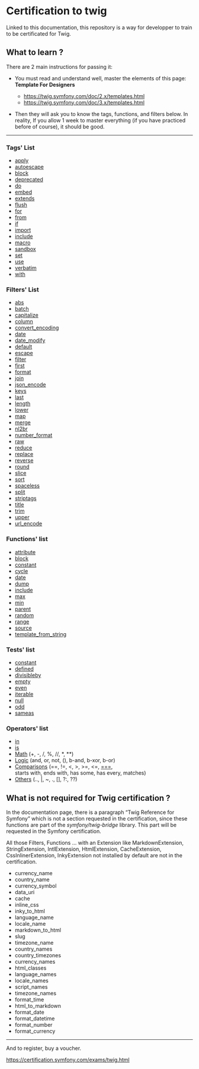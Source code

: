 # Certification to twig

Linked to this documentation, this repository is a way for developper to train to be certificated for Twig.

## What to learn ?

There are 2 main instructions for passing it:

- You must read and understand well, master the elements of this page: <b>Template For Designers</b>
    - https://twig.symfony.com/doc/2.x/templates.html
    - https://twig.symfony.com/doc/3.x/templates.html

- Then they will ask you to know the tags, functions, and filters below. In reality, If you allow 1 week to master everything (if you have practiced before of course), it should be good.

--------------------

### Tags' List

*   [apply](https://twig.symfony.com/doc/3.x/tags/apply.html)
*   [autoescape](https://twig.symfony.com/doc/3.x/tags/autoescape.html)
*   [block](https://twig.symfony.com/doc/3.x/tags/block.html)
*   [deprecated](https://twig.symfony.com/doc/3.x/tags/deprecated.html)
*   [do](https://twig.symfony.com/doc/3.x/tags/do.html)
*   [embed](https://twig.symfony.com/doc/3.x/tags/embed.html)
*   [extends](https://twig.symfony.com/doc/3.x/tags/extends.html)
*   [flush](https://twig.symfony.com/doc/3.x/tags/flush.html)
*   [for](https://twig.symfony.com/doc/3.x/tags/for.html)
*   [from](https://twig.symfony.com/doc/3.x/tags/from.html)
*   [if](https://twig.symfony.com/doc/3.x/tags/if.html)
*   [import](https://twig.symfony.com/doc/3.x/tags/import.html)
*   [include](https://twig.symfony.com/doc/3.x/tags/include.html)
*   [macro](https://twig.symfony.com/doc/3.x/tags/macro.html)
*   [sandbox](https://twig.symfony.com/doc/3.x/tags/sandbox.html)
*   [set](https://twig.symfony.com/doc/3.x/tags/set.html)
*   [use](https://twig.symfony.com/doc/3.x/tags/use.html)
*   [verbatim](https://twig.symfony.com/doc/3.x/tags/verbatim.html)
*   [with](https://twig.symfony.com/doc/3.x/tags/with.html)

### Filters' List

*   [abs](https://twig.symfony.com/doc/3.x/filters/abs.html)
*   [batch](https://twig.symfony.com/doc/3.x/filters/batch.html)
*   [capitalize](https://twig.symfony.com/doc/3.x/filters/capitalize.html)
*   [column](https://twig.symfony.com/doc/3.x/filters/column.html)
*   [convert\_encoding](https://twig.symfony.com/doc/3.x/filters/convert_encoding.html)
*   [date](https://twig.symfony.com/doc/3.x/filters/date.html)
*   [date\_modify](https://twig.symfony.com/doc/3.x/filters/date_modify.html)
*   [default](https://twig.symfony.com/doc/3.x/filters/default.html)
*   [escape](https://twig.symfony.com/doc/3.x/filters/escape.html)
*   [filter](https://twig.symfony.com/doc/3.x/filters/filter.html)
*   [first](https://twig.symfony.com/doc/3.x/filters/first.html)
*   [format](https://twig.symfony.com/doc/3.x/filters/format.html)
*   [join](https://twig.symfony.com/doc/3.x/filters/join.html)
*   [json\_encode](https://twig.symfony.com/doc/3.x/filters/json_encode.html)
*   [keys](https://twig.symfony.com/doc/3.x/filters/keys.html)
*   [last](https://twig.symfony.com/doc/3.x/filters/last.html)
*   [length](https://twig.symfony.com/doc/3.x/filters/length.html)
*   [lower](https://twig.symfony.com/doc/3.x/filters/lower.html)
*   [map](https://twig.symfony.com/doc/3.x/filters/map.html)
*   [merge](https://twig.symfony.com/doc/3.x/filters/merge.html)
*   [nl2br](https://twig.symfony.com/doc/3.x/filters/nl2br.html)
*   [number\_format](https://twig.symfony.com/doc/3.x/filters/number_format.html)
*   [raw](https://twig.symfony.com/doc/3.x/filters/raw.html)
*   [reduce](https://twig.symfony.com/doc/3.x/filters/reduce.html)
*   [replace](https://twig.symfony.com/doc/3.x/filters/replace.html)
*   [reverse](https://twig.symfony.com/doc/3.x/filters/reverse.html)
*   [round](https://twig.symfony.com/doc/3.x/filters/round.html)
*   [slice](https://twig.symfony.com/doc/3.x/filters/slice.html)
*   [sort](https://twig.symfony.com/doc/3.x/filters/sort.html)
*   [spaceless](https://twig.symfony.com/doc/3.x/filters/spaceless.html)
*   [split](https://twig.symfony.com/doc/3.x/filters/split.html)
*   [striptags](https://twig.symfony.com/doc/3.x/filters/striptags.html)
*   [title](https://twig.symfony.com/doc/3.x/filters/title.html)
*   [trim](https://twig.symfony.com/doc/3.x/filters/trim.html)
*   [upper](https://twig.symfony.com/doc/3.x/filters/upper.html)
*   [url\_encode](https://twig.symfony.com/doc/3.x/filters/url_encode.html)

### Functions' list

*   [attribute](https://twig.symfony.com/doc/3.x/functions/attribute.html)
*   [block](https://twig.symfony.com/doc/3.x/functions/block.html)
*   [constant](https://twig.symfony.com/doc/3.x/functions/constant.html)
*   [cycle](https://twig.symfony.com/doc/3.x/functions/cycle.html)
*   [date](https://twig.symfony.com/doc/3.x/functions/date.html)
*   [dump](https://twig.symfony.com/doc/3.x/functions/dump.html)
*   [include](https://twig.symfony.com/doc/3.x/functions/include.html)
*   [max](https://twig.symfony.com/doc/3.x/functions/max.html)
*   [min](https://twig.symfony.com/doc/3.x/functions/min.html)
*   [parent](https://twig.symfony.com/doc/3.x/functions/parent.html)
*   [random](https://twig.symfony.com/doc/3.x/functions/random.html)
*   [range](https://twig.symfony.com/doc/3.x/functions/range.html)
*   [source](https://twig.symfony.com/doc/3.x/functions/source.html)
*   [template\_from\_string](https://twig.symfony.com/doc/3.x/functions/template_from_string.html)

### Tests' list

*   [constant](https://twig.symfony.com/doc/3.x/tests/constant.html)
*   [defined](https://twig.symfony.com/doc/3.x/tests/defined.html)
*   [divisibleby](https://twig.symfony.com/doc/3.x/tests/divisibleby.html)
*   [empty](https://twig.symfony.com/doc/3.x/tests/empty.html)
*   [even](https://twig.symfony.com/doc/3.x/tests/even.html)
*   [iterable](https://twig.symfony.com/doc/3.x/tests/iterable.html)
*   [null](https://twig.symfony.com/doc/3.x/tests/null.html)
*   [odd](https://twig.symfony.com/doc/3.x/tests/odd.html)
*   [sameas](https://twig.symfony.com/doc/3.x/tests/sameas.html)

### Operators' list

*   [in](https://twig.symfony.com/doc/3.x/templates.html#containment-operator)
*   [is](https://twig.symfony.com/doc/3.x/templates.html#test-operator)
*   [Math](https://twig.symfony.com/doc/3.x/templates.html#math) (+, -, /, %, //, \*, \*\*)
*   [Logic](https://twig.symfony.com/doc/3.x/templates.html#logic) (and, or, not, (), b-and, b-xor, b-or)
*   [Comparisons](https://twig.symfony.com/doc/3.x/templates.html#comparisons) (==, !=, <, >, >=, <=, [===](https://twig.symfony.com/doc/3.x/tests/sameas.html),  
    starts with, ends with, has some, has every, matches)
*   [Others](https://twig.symfony.com/doc/3.x/templates.html#other-operators) (.., |, ~, ., \[\], ?:, ??)

What is not required for Twig certification ?
------------------------------------------------------------

In the documentation page, there is a paragraph “Twig Reference for Symfony” which is not a section requested in the certification, since these functions are part of the _symfony/twig-bridge_ library. This part will be requested in the Symfony certification.

All those Filters, Functions ... with an Extension like MarkdownExtension, StringExtension, IntlExtension, HtmlExtension, CacheExtension, CssInlinerExtension, InkyExtension not installed by default are not in the certification.

- currency_name
- country_name
- currency_symbol
- data_uri
- cache
- inline_css
- inky_to_html
- language_name
- locale_name
- markdown_to_html
- slug
- timezone_name
- country_names
- country_timezones
- currency_names
- html_classes
- language_names
- locale_names
- script_names
- timezone_names
- format_time
- html_to_markdown
- format_date
- format_datetime
- format_number
- format_currency
----------------------
And to register, buy a voucher.

https://certification.symfony.com/exams/twig.html